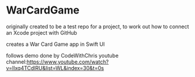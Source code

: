 # WarCardGame
originally created to be a test repo for a project, to work out how to connect an Xcode project with GitHub

creates a War Card Game app in Swift UI

follows demo done by CodeWithChris youtube channel:https://www.youtube.com/watch?v=lIxq4TCdlRU&list=WL&index=30&t=0s
